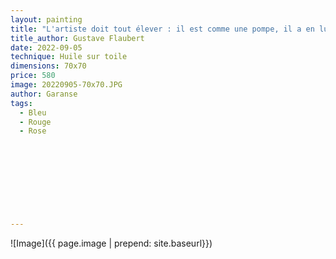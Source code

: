 ```yaml
---
layout: painting
title: "L'artiste doit tout élever : il est comme une pompe, il a en lui un grand tuyau qui descend aux entrailles des choses, dans les couches profondes, il aspire et fait jaillir au soleil les gerbes géantes ce qui était plat sous terre et qu'on ne voyait pas." 
title_author: Gustave Flaubert	                                                            
date: 2022-09-05
technique: Huile sur toile 
dimensions: 70x70
price: 580
image: 20220905-70x70.JPG 
author: Garanse
tags:
  - Bleu
  - Rouge
  - Rose
  
  
  
  
  
  
  
  
  
---
```

![Image]({{ page.image | prepend: site.baseurl}})

